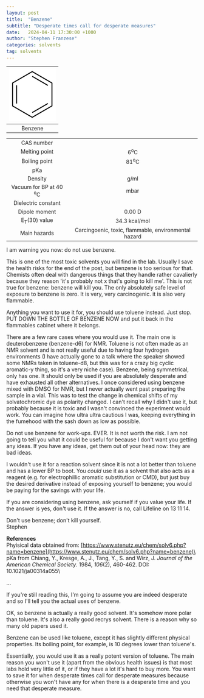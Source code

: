 ```yaml
---
layout: post
title:  "Benzene"
subtitle: "Desperate times call for desperate measures"
date:   2024-04-11 17:30:00 +1000
author: "Stephen Franzese"
categories: solvents
tag: solvents
---
```



|![benzene](/assets/benzene.png)|
|:---:|
|Benzene|

|  |  |
| :----------------: | :-----------------: |
| CAS number       | 	      |
| Melting point |    6<sup>o</sup>C  |
| Boiling point |  81<sup>o</sup>C |
|      pKa      |                 |
|    Density    |        g/ml      |
| Vacuum for BP at 40 <sup>o</sup>C |      mbar     |
| Dielectric constant |  |
| Dipole moment| 0.00 D |
| E<sub>T</sub>(30) value | 34.3 kcal/mol |
| Main hazards  | Carcingoenic, toxic, flammable, environmental hazard |

I am warning you now: do not use benzene.

This is one of the most toxic solvents you will find in the lab. Usually I save the health risks for the end of the post, but benzene is too serious for that. Chemists often deal with dangerous things that they handle rather cavalierly because they reason 'it's probably not x that's going to kill me'. This is not true for benzene: benzene will kill you. The only absolutely safe level of exposure to benzene is zero. It is very, very carcinogenic. it is also very flammable.

Anything you want to use it for, you should use toluene instead. Just stop. PUT DOWN THE BOTTLE OF BENZENE NOW and put it back in the flammables cabinet where it belongs.

There are a few rare cases where you would use it. The main one is deuterobenzene (benzene-d6) for NMR. Toluene is not often made as an NMR solvent and is not really useful due to having four hydrogen environments (I have actually gone to a talk where the speaker showed some NMRs taken in toluene-d8, but this was for a crazy big cyclic aromatic-y thing, so it's a very niche case). Benzene, being symmetrical, only has one. It should only be used if you are absolutely desperate and have exhausted all other alternatives. I once considered using benzene mixed with DMSO for NMR, but I never actually went past preparing the sample in a vial. This was to test the change in chemical shifts of my solvatochromic dye as polarity changed. I can't recall why I didn't use it, but probably because it is toxic and I wasn't convinced the experiment would work. You can imagine how ultra ultra cautious I was, keeping everything in the fumehood with the sash down as low as possible.

Do not use benzene for work-ups. EVER. It is not worth the risk. I am not going to tell you what it could be useful for because I don't want you getting any ideas. If you have any ideas, get them out of your head now: they are bad ideas.

I wouldn't use it for a reaction solvent since it is not a lot better than toluene and has a lower BP to boot. You *could* use it as a solvent that also acts as a reagent (e.g. for electrophillic aromatic substitution or CMD), but just buy the desired derivative instead of exposing yourself to benzene; you would be paying for the savings with your life.

If you are considering using benzene, ask yourself if you value your life. If the answer is yes, don't use it. If the answer is no, call Lifeline on 13 11 14.

Don't use benzene; don't kill yourself.\
Stephen

**References**\
Phyisical data obtained from: [https://www.stenutz.eu/chem/solv6.php?name=benzene](https://www.stenutz.eu/chem/solv6.php?name=benzene)\
pKa from Chiang, Y., Kresge, A., J., Tang, Y., S. and Wirz, J. *Journal of the American Chemical Society*. 1984, *106*(2), 460-462. DOI: 10.1021/ja00314a055\


...


If you're still reading this, I'm going to assume you are indeed desperate and so I'll tell you the actual uses of benzene.

OK, so benzene is actually a really good solvent. It's somehow more polar than toluene. It's also a really good recrys solvent. There is a reason why so many old papers used it.

Benzene can be used like toluene, except it has slightly different physical properties. Its boiling point, for example, is 10 degrees lower than toluene's.

Essentially, you would use it as a really potent version of toluene. The main reason you won't use it (apart from the obvious health issues) is that most labs hold very little of it, or if they have a lot it's hard to buy more. You want to save it for when desperate times call for desperate measures because otherwise you won't have any for when there is a desperate time and you need that desperate measure.